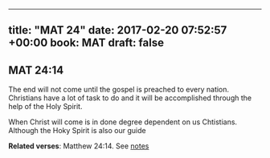 
---
title: "MAT 24"
date: 2017-02-20 07:52:57 +00:00
book: MAT
draft: false
---

## MAT 24:14

The end will not come until the gospel is preached to every nation. Christians have a lot of task to do and it will be accomplished through the help of the Holy Spirit.

When Christ will come is in done degree dependent on us Chtistians. Although the Hoky Spirit is also our guide

**Related verses**: Matthew 24:14. See [notes](https://my.bible.com/notes/2574641440836280859)

